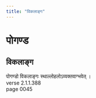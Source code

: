 ```yaml
---
title: "विकलाङ्ग"
---
```


# पोगण्ड
## विकलाङ्ग
पोगण्डो विकलाङ्गः स्थाल्लोहलोऽव्यक्तवाग्भवेत् ।<br />verse 2.1.1.388<br />page 0045

